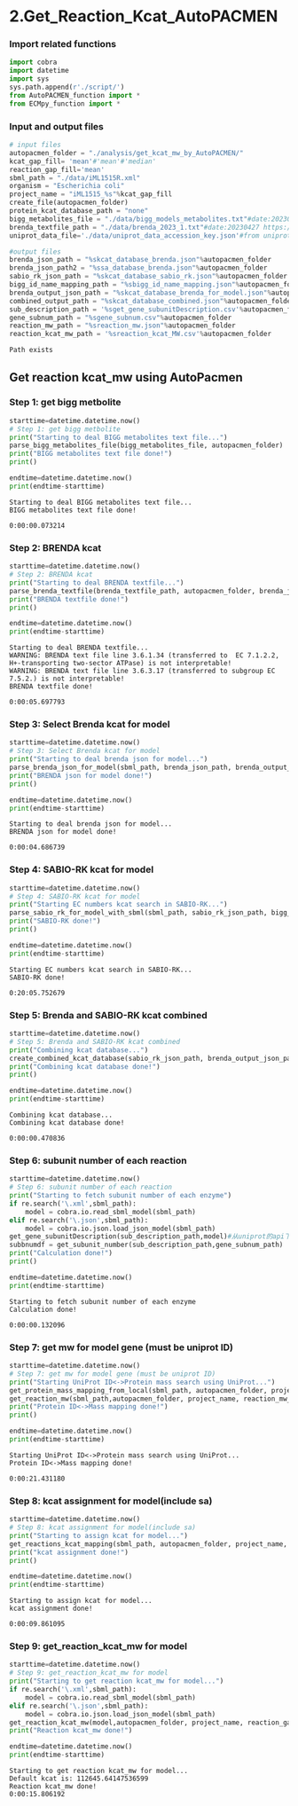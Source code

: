 # 2.Get_Reaction_Kcat_AutoPACMEN
### Import related functions


```python
import cobra
import datetime 
import sys
sys.path.append(r'./script/')
from AutoPACMEN_function import *
from ECMpy_function import *
```

### Input and output files


```python
# input files
autopacmen_folder = "./analysis/get_kcat_mw_by_AutoPACMEN/"
kcat_gap_fill= 'mean'#'mean'#'median'
reaction_gap_fill='mean'
sbml_path = "./data/iML1515R.xml"
organism = "Escherichia coli"
project_name = "iML1515_%s"%kcat_gap_fill
create_file(autopacmen_folder)
protein_kcat_database_path = "none"
bigg_metabolites_file = "./data/bigg_models_metabolites.txt"#date:20230629 http://bigg.ucsd.edu/static/namespace/bigg_models_metabolites.txt
brenda_textfile_path = "./data/brenda_2023_1.txt"#date:20230427 https://www.brenda-enzymes.org/brenda_download/file_download.php
uniprot_data_file='./data/uniprot_data_accession_key.json'#from uniprot

#output files
brenda_json_path = "%skcat_database_brenda.json"%autopacmen_folder
brenda_json_path2 = "%ssa_database_brenda.json"%autopacmen_folder
sabio_rk_json_path = "%skcat_database_sabio_rk.json"%autopacmen_folder
bigg_id_name_mapping_path = "%sbigg_id_name_mapping.json"%autopacmen_folder
brenda_output_json_path = "%skcat_database_brenda_for_model.json"%autopacmen_folder
combined_output_path = "%skcat_database_combined.json"%autopacmen_folder
sub_description_path = '%sget_gene_subunitDescription.csv'%autopacmen_folder
gene_subnum_path = "%sgene_subnum.csv"%autopacmen_folder
reaction_mw_path = "%sreaction_mw.json"%autopacmen_folder
reaction_kcat_mw_path = '%sreaction_kcat_MW.csv'%autopacmen_folder
```

    Path exists


## Get reaction kcat_mw using AutoPacmen

### Step 1: get bigg metbolite


```python
starttime=datetime.datetime.now()
# Step 1: get bigg metbolite
print("Starting to deal BIGG metabolites text file...")
parse_bigg_metabolites_file(bigg_metabolites_file, autopacmen_folder)
print("BIGG metabolites text file done!")
print()

endtime=datetime.datetime.now()
print(endtime-starttime)
```

    Starting to deal BIGG metabolites text file...
    BIGG metabolites text file done!
    
    0:00:00.073214


### Step 2: BRENDA kcat


```python
starttime=datetime.datetime.now()
# Step 2: BRENDA kcat
print("Starting to deal BRENDA textfile...")
parse_brenda_textfile(brenda_textfile_path, autopacmen_folder, brenda_json_path, brenda_json_path2) 
print("BRENDA textfile done!")
print()

endtime=datetime.datetime.now()
print(endtime-starttime)
```

    Starting to deal BRENDA textfile...
    WARNING: BRENDA text file line 3.6.1.34 (transferred to  EC 7.1.2.2, H+-transporting two-sector ATPase) is not interpretable!
    WARNING: BRENDA text file line 3.6.3.17 (transferred to subgroup EC 7.5.2.) is not interpretable!
    BRENDA textfile done!
    
    0:00:05.697793


### Step 3: Select Brenda kcat for model


```python
starttime=datetime.datetime.now()
# Step 3: Select Brenda kcat for model
print("Starting to deal brenda json for model...")
parse_brenda_json_for_model(sbml_path, brenda_json_path, brenda_output_json_path)
print("BRENDA json for model done!")
print()

endtime=datetime.datetime.now()
print(endtime-starttime)
```

    Starting to deal brenda json for model...
    BRENDA json for model done!
    
    0:00:04.686739


### Step 4: SABIO-RK kcat for model


```python
starttime=datetime.datetime.now()
# Step 4: SABIO-RK kcat for model
print("Starting EC numbers kcat search in SABIO-RK...")
parse_sabio_rk_for_model_with_sbml(sbml_path, sabio_rk_json_path, bigg_id_name_mapping_path)
print("SABIO-RK done!")
print()

endtime=datetime.datetime.now()
print(endtime-starttime)
```

    Starting EC numbers kcat search in SABIO-RK...
    SABIO-RK done!
    
    0:20:05.752679


### Step 5: Brenda and SABIO-RK kcat combined


```python
starttime=datetime.datetime.now()
# Step 5: Brenda and SABIO-RK kcat combined
print("Combining kcat database...")
create_combined_kcat_database(sabio_rk_json_path, brenda_output_json_path, combined_output_path)
print("Combining kcat database done!")
print()

endtime=datetime.datetime.now()
print(endtime-starttime)
```

    Combining kcat database...
    Combining kcat database done!
    
    0:00:00.470836


### Step 6: subunit number of each reaction


```python
starttime=datetime.datetime.now()
# Step 6: subunit number of each reaction
print("Starting to fetch subunit number of each enzyme")
if re.search('\.xml',sbml_path):
    model = cobra.io.read_sbml_model(sbml_path)
elif re.search('\.json',sbml_path):
    model = cobra.io.json.load_json_model(sbml_path)
get_gene_subunitDescription(sub_description_path,model)#从uniprot的api下载，运行一次就行
subbnumdf = get_subunit_number(sub_description_path,gene_subnum_path)
print("Calculation done!")
print()

endtime=datetime.datetime.now()
print(endtime-starttime)
```

    Starting to fetch subunit number of each enzyme
    Calculation done!
    
    0:00:00.132096


### Step 7: get mw for model gene (must be uniprot ID)


```python
starttime=datetime.datetime.now()
# Step 7: get mw for model gene (must be uniprot ID)
print("Starting UniProt ID<->Protein mass search using UniProt...")
get_protein_mass_mapping_from_local(sbml_path, autopacmen_folder, project_name, uniprot_data_file)
get_reaction_mw(sbml_path,autopacmen_folder, project_name, reaction_mw_path, gene_subnum_path)
print("Protein ID<->Mass mapping done!")
print()

endtime=datetime.datetime.now()
print(endtime-starttime)
```

    Starting UniProt ID<->Protein mass search using UniProt...
    Protein ID<->Mass mapping done!
    
    0:00:21.431180


### Step 8: kcat assignment for model(include sa)


```python
starttime=datetime.datetime.now()
# Step 8: kcat assignment for model(include sa)
print("Starting to assign kcat for model...")
get_reactions_kcat_mapping(sbml_path, autopacmen_folder, project_name, organism, combined_output_path,brenda_json_path2, reaction_mw_path,protein_kcat_database_path,kcat_gap_fill)
print("kcat assignment done!")
print()

endtime=datetime.datetime.now()
print(endtime-starttime)
```

    Starting to assign kcat for model...
    kcat assignment done!
    
    0:00:09.861095


### Step 9: get_reaction_kcat_mw for model


```python
starttime=datetime.datetime.now()
# Step 9: get_reaction_kcat_mw for model
print("Starting to get reaction kcat_mw for model...")
if re.search('\.xml',sbml_path):
    model = cobra.io.read_sbml_model(sbml_path)
elif re.search('\.json',sbml_path):
    model = cobra.io.json.load_json_model(sbml_path)
get_reaction_kcat_mw(model,autopacmen_folder, project_name, reaction_gap_fill,gene_subnum_path,reaction_kcat_mw_path)       
print("Reaction kcat_mw done!")

endtime=datetime.datetime.now()
print(endtime-starttime)
```

    Starting to get reaction kcat_mw for model...
    Default kcat is: 112645.64147536599
    Reaction kcat_mw done!
    0:00:15.806192



```python

```
